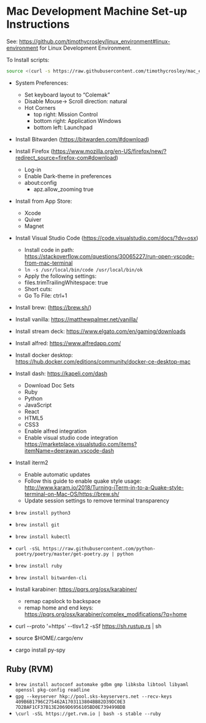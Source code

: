 # Mac Development Machine Set-up Instructions

See: https://github.com/timothycrosley/linux_environment#linux-environment for Linux Development Environment.

To Install scripts:
```bash
source <(curl -s https://raw.githubusercontent.com/timothycrosley/mac_environment/master/install.sh)
```

- System Preferences:
    - Set keyboard layout to “Colemak”
    - Disable Mouse-> Scroll direction: natural
    - Hot Corners
       - top right: Mission Control
       - bottom right: Application Windows
       - bottom left: Launchpad
- Install Bitwarden (https://bitwarden.com/#download)
- Install Firefox (https://www.mozilla.org/en-US/firefox/new/?redirect_source=firefox-com#download)
    - Log-in
    - Enable Dark-theme in preferences
    - about:config
        - apz.allow_zooming	true
- Install from App Store:
    - Xcode
    - Quiver
    - Magnet
- Install Visual Studio Code (https://code.visualstudio.com/docs/?dv=osx)
   - Install code in path: https://stackoverflow.com/questions/30065227/run-open-vscode-from-mac-terminal
   - `ln -s /usr/local/bin/code /usr/local/bin/ok`
   - Apply the following settings:
    - files.trimTrailingWhitespace: true
   - Short cuts:
    - Go To File: ctrl+1

- Install brew: (https://brew.sh/)
- Install vanilla: https://matthewpalmer.net/vanilla/
- Install stream deck: https://www.elgato.com/en/gaming/downloads
- Install alfred: https://www.alfredapp.com/
- Install docker desktop: https://hub.docker.com/editions/community/docker-ce-desktop-mac
- Install dash: https://kapeli.com/dash
   - Download Doc Sets
    - Ruby
    - Python
    - JavaScript
    - React
    - HTML5
    - CSS3
   - Enable alfred integration
   - Enable visual studio code integration https://marketplace.visualstudio.com/items?itemName=deerawan.vscode-dash
- Install iterm2
    - Enable automatic updates
    - Follow this guide to enable quake style usage: http://www.karam.io/2018/Turning-iTerm-in-to-a-Quake-style-terminal-on-Mac-OS/https://brew.sh/
    - Update session settings to remove terminal transparency
- `brew install python3`
- `brew install git`
- `brew install kubectl`
- `curl -sSL https://raw.githubusercontent.com/python-poetry/poetry/master/get-poetry.py | python`
- `brew install ruby`
- `brew install bitwarden-cli`
- Install karabiner: https://pqrs.org/osx/karabiner/
   - remap capslock to backspace
   - remap home and end keys: https://pqrs.org/osx/karabiner/complex_modifications/?q=home
- curl --proto '=https' --tlsv1.2 -sSf https://sh.rustup.rs | sh
- source $HOME/.cargo/env
- cargo install py-spy

## Ruby (RVM)
- `brew install autoconf automake gdbm gmp libksba libtool libyaml openssl pkg-config readline`
- `gpg --keyserver hkp://pool.sks-keyservers.net --recv-keys 409B6B1796C275462A1703113804BB82D39DC0E3 7D2BAF1CF37B13E2069D6956105BD0E739499BDB`
- `\curl -sSL https://get.rvm.io | bash -s stable --ruby`
